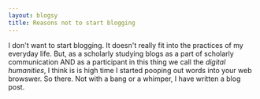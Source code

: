 ```yaml
---
layout: blogsy
title: Reasons not to start blogging
---
```


I don't want to start blogging. It doesn't really fit into the practices of my everyday life. But, as a scholarly studying blogs as a part of scholarly communication AND as a participant in this thing we call the *digital humanities*, I think is is high time I started pooping out words into your web browswer. So there. Not with a bang or a whimper, I have written a blog post.
